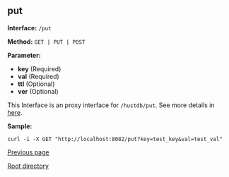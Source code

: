 ## put ##

**Interface:** `/put`

**Method:** `GET | PUT | POST`

**Parameter:** 

*  **key** (Required)  
*  **val** (Required)
*  **ttl** (Optional)
*  **ver** (Optional)  

This Interface is an proxy interface for `/hustdb/put`. See more details in [here](../hustdb/hustdb/put.md).  

**Sample:**

    curl -i -X GET "http://localhost:8082/put?key=test_key&val=test_val"

[Previous page](../ha.md)

[Root directory](../../index.md)
